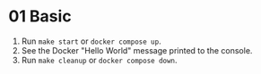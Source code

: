 # 01 Basic

1. Run `make start` or `docker compose up`.
2. See the Docker "Hello World" message printed to the console.
3. Run `make cleanup` or `docker compose down`.
